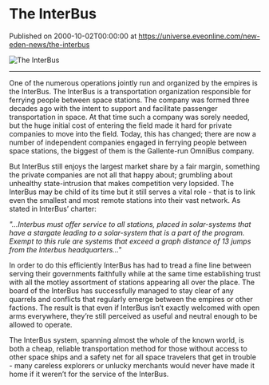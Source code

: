 # The InterBus
Published on 2000-10-02T00:00:00 at https://universe.eveonline.com/new-eden-news/the-interbus

![The InterBus](https://web.ccpgamescdn.com/communityassets/img/chronicles/chronicleImage/interbus.jpg)

---

One of the numerous operations jointly run and organized by the empires is the InterBus. The InterBus is a transportation organization responsible for ferrying people between space stations. The company was formed three decades ago with the intent to support and facilitate passenger transportation in space. At that time such a company was sorely needed, but the huge initial cost of entering the field made it hard for private companies to move into the field. Today, this has changed; there are now a number of independent companies engaged in ferrying people between space stations, the biggest of them is the Gallente-run OmniBus company.

But InterBus still enjoys the largest market share by a fair margin, something the private companies are not all that happy about; grumbling about unhealthy state-intrusion that makes competition very lopsided. The InterBus may be child of its time but it still serves a vital role - that is to link even the smallest and most remote stations into their vast network. As stated in InterBus’ charter:

*"...Interbus must offer service to all stations, placed in solar-systems that have a stargate leading to a solar-system that is a part of the program. Exempt to this rule are systems that exceed a graph distance of 13 jumps from the Interbus headquarters..."*

In order to do this efficiently InterBus has had to tread a fine line between serving their governments faithfully while at the same time establishing trust with all the motley assortment of stations appearing all over the place. The board of the InterBus has successfully managed to stay clear of any quarrels and conflicts that regularly emerge between the empires or other factions. The result is that even if InterBus isn’t exactly welcomed with open arms everywhere, they’re still perceived as useful and neutral enough to be allowed to operate.

The InterBus system, spanning almost the whole of the known world, is both a cheap, reliable transportation method for those without access to other space ships and a safety net for all space travelers that get in trouble - many careless explorers or unlucky merchants would never have made it home if it weren’t for the service of the InterBus.
